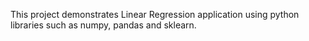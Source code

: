 This project demonstrates Linear Regression application using python libraries such as numpy, pandas and sklearn. 
